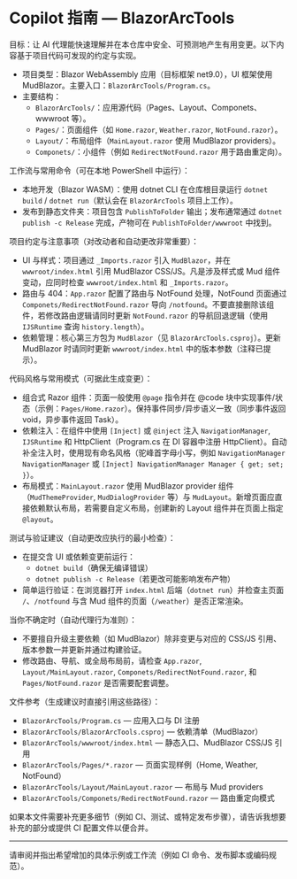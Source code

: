 <!-- .github/copilot-instructions.md - guidance for AI coding agents -->
# Copilot 指南 — BlazorArcTools

目标：让 AI 代理能快速理解并在本仓库中安全、可预测地产生有用变更。以下内容基于项目代码可发现的约定与实现。

- 项目类型：Blazor WebAssembly 应用（目标框架 net9.0），UI 框架使用 MudBlazor。主要入口：`BlazorArcTools/Program.cs`。
- 主要结构：
  - `BlazorArcTools/`：应用源代码（Pages、Layout、Componets、wwwroot 等）。
  - `Pages/`：页面组件（如 `Home.razor`, `Weather.razor`, `NotFound.razor`）。
  - `Layout/`：布局组件（`MainLayout.razor` 使用 MudBlazor providers）。
  - `Componets/`：小组件（例如 `RedirectNotFound.razor` 用于路由重定向）。

工作流与常用命令（可在本地 PowerShell 中运行）：

  - 本地开发（Blazor WASM）：使用 dotnet CLI 在仓库根目录运行 `dotnet build` / `dotnet run`（默认会在 `BlazorArcTools` 项目上工作）。
  - 发布到静态文件夹：项目包含 `PublishToFolder` 输出；发布通常通过 `dotnet publish -c Release` 完成，产物可在 `PublishToFolder/wwwroot` 中找到。

项目约定与注意事项（对改动者和自动更改非常重要）：

- UI 与样式：项目通过 `_Imports.razor` 引入 `MudBlazor`，并在 `wwwroot/index.html` 引用 MudBlazor CSS/JS。凡是涉及样式或 Mud 组件变动，应同时检查 `wwwroot/index.html` 和 `_Imports.razor`。
- 路由与 404：`App.razor` 配置了路由与 NotFound 处理，NotFound 页面通过 `Componets/RedirectNotFound.razor` 导向 `/notfound`。不要直接删除该组件，若修改路由逻辑请同时更新 `NotFound.razor` 的导航回退逻辑（使用 `IJSRuntime` 查询 `history.length`）。
- 依赖管理：核心第三方包为 `MudBlazor`（见 `BlazorArcTools.csproj`）。更新 MudBlazor 时请同时更新 `wwwroot/index.html` 中的版本参数（注释已提示）。

代码风格与常用模式（可据此生成变更）：

- 组合式 Razor 组件：页面一般使用 `@page` 指令并在 @code 块中实现事件/状态（示例：`Pages/Home.razor`）。保持事件同步/异步语义一致（同步事件返回 void，异步事件返回 Task）。
- 依赖注入：在组件中使用 `[Inject]` 或 `@inject` 注入 `NavigationManager`, `IJSRuntime` 和 HttpClient（Program.cs 在 DI 容器中注册 HttpClient）。自动补全注入时，使用现有命名风格（驼峰首字母小写，例如 `NavigationManager NavigationManager` 或 `[Inject] NavigationManager Manager { get; set; }`）。
- 布局模式：`MainLayout.razor` 使用 MudBlazor provider 组件（`MudThemeProvider`, `MudDialogProvider` 等）与 `MudLayout`。新增页面应直接依赖默认布局，若需要自定义布局，创建新的 Layout 组件并在页面上指定 `@layout`。

测试与验证建议（自动更改应执行的最小检查）：

- 在提交含 UI 或依赖变更前运行：
  - `dotnet build`（确保无编译错误）
  - `dotnet publish -c Release`（若更改可能影响发布产物）
- 简单运行验证：在浏览器打开 `index.html` 后端（`dotnet run`）并检查主页面 `/`、`/notfound` 与含 Mud 组件的页面（`/weather`）是否正常渲染。

当你不确定时（自动代理行为准则）：

- 不要擅自升级主要依赖（如 MudBlazor）除非变更与对应的 CSS/JS 引用、版本参数一并更新并通过构建验证。
- 修改路由、导航、或全局布局前，请检查 `App.razor`, `Layout/MainLayout.razor`, `Componets/RedirectNotFound.razor`, 和 `Pages/NotFound.razor` 是否需要配套调整。

文件参考（生成建议时直接引用这些路径）：
- `BlazorArcTools/Program.cs` — 应用入口与 DI 注册
- `BlazorArcTools/BlazorArcTools.csproj` — 依赖清单（MudBlazor）
- `BlazorArcTools/wwwroot/index.html` — 静态入口、MudBlazor CSS/JS 引用
- `BlazorArcTools/Pages/*.razor` — 页面实现样例（Home, Weather, NotFound）
- `BlazorArcTools/Layout/MainLayout.razor` — 布局与 Mud providers
- `BlazorArcTools/Componets/RedirectNotFound.razor` — 路由重定向模式

如果本文件需要补充更多细节（例如 CI、测试、或特定发布步骤），请告诉我想要补充的部分或提供 CI 配置文件以便合并。

---
请审阅并指出希望增加的具体示例或工作流（例如 CI 命令、发布脚本或编码规范）。
